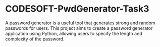 # CODESOFT-PwdGenerator-Task3
A password generator is a useful tool that generates strong and  random passwords for users. This project aims to create a password generator application using Python, allowing users to  specify the length and complexity of the password.
